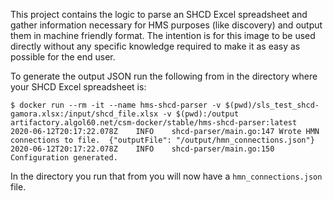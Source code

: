 This project contains the logic to parse an SHCD Excel spreadsheet and gather information necessary for HMS purposes (like discovery) and output them in machine friendly format. The intention is for this image to be used directly without any specific knowledge required to make it as easy as possible for the end user.

To generate the output JSON run the following from in the directory where your SHCD Excel spreadsheet is:

```text
$ docker run --rm -it --name hms-shcd-parser -v $(pwd)/sls_test_shcd-gamora.xlsx:/input/shcd_file.xlsx -v $(pwd):/output artifactory.algol60.net/csm-docker/stable/hms-shcd-parser:latest
2020-06-12T20:17:22.078Z	INFO	shcd-parser/main.go:147	Wrote HMN connections to file.	{"outputFile": "/output/hmn_connections.json"}
2020-06-12T20:17:22.078Z	INFO	shcd-parser/main.go:150	Configuration generated.
```

In the directory you run that from you will now have a `hmn_connections.json` file.

